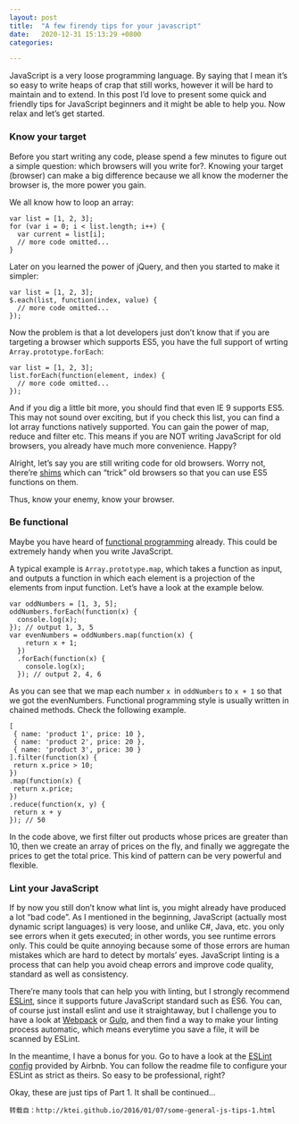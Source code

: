 ```yaml
---
layout: post
title:  "A few firendy tips for your javascript"
date:   2020-12-31 15:13:29 +0800
categories: 

---
```


JavaScript is a very loose programming language. By saying that I mean it’s so easy to write heaps of crap that still works, however it will be hard to maintain and to extend. In this post I’d love to present some quick and friendly tips for JavaScript beginners and it might be able to help you. Now relax and let’s get started.<!--more-->
### Know your target
Before you start writing any code, please spend a few minutes to figure out a simple question: which browsers will you write for?. Knowing your target (browser) can make a big difference because we all know the moderner the browser is, the more power you gain.

We all know how to loop an array:

```
var list = [1, 2, 3];
for (var i = 0; i < list.length; i++) {
  var current = list[i];
  // more code omitted...
}

```

Later on you learned the power of jQuery, and then you started to make it simpler:

```
var list = [1, 2, 3];
$.each(list, function(index, value) {
  // more code omitted...
});

```

Now the problem is that a lot developers just don’t know that if you are targeting a browser which supports ES5, you have the full support of wrting
`Array.prototype.forEach`:

```
var list = [1, 2, 3];
list.forEach(function(element, index) {
  // more code omitted...
});

```

And if you dig a little bit more, you should find that even IE 9 supports ES5. This may not sound over exciting, but if you check this list, you can find a lot array functions natively supported. You can gain the power of map, reduce and filter etc. This means if you are NOT writing JavaScript for old browsers, you already have much more convenience. Happy?

Alright, let’s say you are still writing code for old browsers. Worry not, there’re [shims](https://github.com/es-shims/es5-shim) which can “trick” old browsers so that you can use ES5 functions on them.

Thus, know your enemy, know your browser.

### Be functional
Maybe you have heard of [functional programming](http://stackoverflow.com/questions/24279/functional-programming-and-non-functional-programming) already. This could be extremely handy when you write JavaScript.

A typical example is `Array.prototype.map`, which takes a function as input, and outputs a function in which each element is a projection of the elements from input function. Let’s have a look at the example below.

```
var oddNumbers = [1, 3, 5];
oddNumbers.forEach(function(x) {
  console.log(x);
}); // output 1, 3, 5
var evenNumbers = oddNumbers.map(function(x) {
    return x + 1;
  })
  .forEach(function(x) {
    console.log(x);
  }); // output 2, 4, 6

 ```

 As you can see that we map each number `x `in `oddNumbers` to `x + 1` so that we got the evenNumbers.
 Functional programming style is usually written in chained methods. Check the following example.

 ```
 [
  { name: 'product 1', price: 10 },
  { name: 'product 2', price: 20 },
  { name: 'product 3', price: 30 }
].filter(function(x) {
  return x.price > 10;
})
.map(function(x) {
  return x.price;
})
.reduce(function(x, y) {
  return x + y
}); // 50

```
In the code above, we first filter out products whose prices are greater than 10, then we create an array of prices on the fly, and finally we aggregate the prices to get the total price. This kind of pattern can be very powerful and flexible.

### Lint your JavaScript

If by now you still don’t know what lint is, you might already have produced a lot “bad code”. As I mentioned in the beginning, JavaScript (actually most dynamic script languages) is very loose, and unlike C#, Java, etc. you only see errors when it gets executed; in other words, you see runtime errors only. This could be quite annoying because some of those errors are human mistakes which are hard to detect by mortals’ eyes. JavaScript linting is a process that can help you avoid cheap errors and improve code quality, standard as well as consistency.

There’re many tools that can help you with linting, but I strongly recommend [ESLint](http://eslint.org/), since it supports future JavaScript standard such as ES6. You can, of course just install eslint and use it straightaway, but I challenge you to have a look at [Webpack](https://webpack.github.io/) or [Gulp](http://gulpjs.com/), and then find a way to make your linting process automatic, which means everytime you save a file, it will be scanned by ESLint.

In the meantime, I have a bonus for you. Go to have a look at the [ESLint config](http://ktei.github.io/2016/01/07/(https://github.com/airbnb/javascript/tree/master/packages/eslint-config-airbnb)) provided by Airbnb. You can follow the readme file to configure your ESLint as strict as theirs. So easy to be professional, right?

Okay, these are just tips of Part 1. It shall be continued…

	转载自：http://ktei.github.io/2016/01/07/some-general-js-tips-1.html